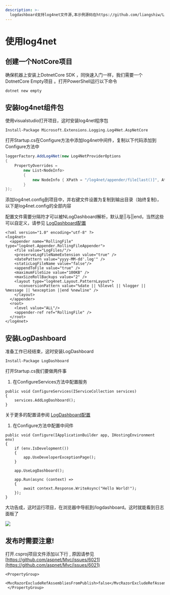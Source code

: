 ```yaml
---
description: >-
  logdashboard支持log4net文件源,本示例源码在https://github.com/liangshiw/LogDashboard/tree/master/samples/UseLog4net
---
```


# 使用log4net

## 创建一个NotCore项目

确保机器上安装上DotnetCore SDK ，同快速入门一样，我们需要一个DotnetCore Empty项目 。打开PowerShell运行以下命令

```text
dotnet new empty
```

## 安装log4net组件包

使用visualstudio打开项目，这时安装log4net程序包

```text
Install-Package Microsoft.Extensions.Logging.Log4Net.AspNetCore
```

打开Startup.cs在Configure方法中添加log4net中间件，复制以下代码添加到Configure方法中

```csharp
loggerFactory.AddLog4Net(new Log4NetProviderOptions
{
    PropertyOverrides =
        new List<NodeInfo>
        {
            new NodeInfo { XPath = "/log4net/appender/file[last()]", Attributes = new Dictionary<string, string> { { "value", $"{AppContext.BaseDirectory}LogFiles/" } } }
        }
});
```

添加log4net.config到项目中，并右键文件设置为复制到输出目录（始终复制\)，以下是log4net.config的全部内容

配置文件需要分隔符才可以被NLogDashboard解析，默认是\|\|与\|\|end，当然这些可以自定义，请参见 [LogDashboard配置](logdashboard-pei-zhi.md#wen-jian-yuan-ri-zhi-fen-ge-fu)

```text
<?xml version="1.0" encoding="utf-8" ?>
<log4net>
  <appender name="RollingFile" type="log4net.Appender.RollingFileAppender">
    <file value="LogFiles/"/>
    <preserveLogFileNameExtension value="true" />
    <datePattern value="yyyy-MM-dd'.log'" />
    <staticLogFileName value="false"/>
    <appendToFile value="true" />
    <maximumFileSize value="100KB" />
    <maxSizeRollBackups value="2" />
    <layout type="log4net.Layout.PatternLayout">
      <conversionPattern value="%date || %5level || %logger || %message || %exception ||end %newline" />
    </layout>
  </appender>
  <root>
    <level value="ALL"/>
    <appender-ref ref="RollingFile" />
  </root>
</log4net>
```

## 安装LogDashboard

准备工作已经结束，这时安装LogDashboard

```text
Install-Package LogDashboard
```

打开Startup.cs我们要做两件事

1. 在ConfigureServices方法中配置服务

```text
public void ConfigureServices(IServiceCollection services)
{
    services.AddLogDashboard();
}
```

关于更多的配置请参阅 [LogDashboard配置](logdashboard-pei-zhi.md)

1. 在Configure方法中配置中间件

```text
public void Configure(IApplicationBuilder app, IHostingEnvironment env)
{
    if (env.IsDevelopment())
    {
        app.UseDeveloperExceptionPage();
    }

    app.UseLogDashboard();

    app.Run(async (context) =>
    {
        await context.Response.WriteAsync("Hello World!");
    });
}
```

大功告成，这时运行项目，在浏览器中导航到/logdashboard。这时就能看到日志面板了

![](https://github.com/liangshiw/LogDashboard.Site/tree/1f492ab0a4699225dd35f9bd6a90f03e927d4c4b/src/doc/gitbook/assets/dashboard.png)

## 发布时需要注意!

打开.csproj项目文件添加以下行 , 原因请参见 [https://github.com/aspnet/Mvc/issues/6021](https://github.com/aspnet/Mvc/issues/6021)

```text
<PropertyGroup>
   <MvcRazorExcludeRefAssembliesFromPublish>false</MvcRazorExcludeRefAssembliesFromPublish>
 </PropertyGroup>
```

